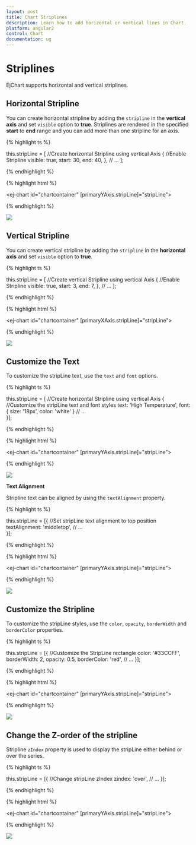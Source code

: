 ```yaml
---
layout: post
title: Chart Striplines
description: Learn how to add horizontal or vertical lines in Chart.                                                  
platform: angular2
control: Chart
documentation: ug
---
```


# Striplines

EjChart supports horizontal and vertical striplines. 

## Horizontal Stripline

You can create horizontal stripline by adding the `stripline` in the **vertical axis** and set `visible` option to **true**. Striplines are rendered in the specified **start** to **end** range and you can add more than one stripline for an axis.


{% highlight ts %}

this.stripLine = [
    //Create horizontal Stripline using vertical Axis
    {
        //Enable Stripline
        visible: true,
        start: 30,
        end: 40,
    },
           // ...
];

{% endhighlight %}


{% highlight html %}

<ej-chart id="chartcontainer" [primaryYAxis.stripLine]="stripLine">
</ej-chart> 

{% endhighlight %}


![](Striplines_images/Striplines_img1.png)


## Vertical Stripline

You can create vertical stripline by adding the `stripline` in the **horizontal axis** and set `visible` option to **true**.  

{% highlight ts %}

this.stripLine = [
          //Create vertical Stripline using vertical Axis
          {
              //Enable Stripline
              visible: true,
              start: 3,
              end: 7,
          },
           // ...
];

{% endhighlight %}

{% highlight html %}

<ej-chart id="chartcontainer" [primaryXAxis.stripLine]="stripLine">
</ej-chart> 

{% endhighlight %}

![](Striplines_images/Striplines_img2.png)


## Customize the Text

To customize the stripLine text, use the `text` and `font` options. 

{% highlight ts %}

this.stripLine = [
          //Create horizontal Stripline using vertical Axis
          {
              //Customize the stripLine text and font styles
              text: 'High Temperature',
              font: { size: '18px', color: 'white' }
              // ...  
     }];

{% endhighlight %}

{% highlight html %}

<ej-chart id="chartcontainer" [primaryYAxis.stripLine]="stripLine">
</ej-chart> 

{% endhighlight %}

![](Striplines_images/Striplines_img3.png)
	

**Text Alignment**

Stripline text can be aligned by using the `textAlignment` property.  

{% highlight ts %}

this.stripLine = [{
    //Set stripLine text alignment to top position
    textAlignment: 'middletop',
    // ...                         
}];

{% endhighlight %}

{% highlight html %}

<ej-chart id="chartcontainer" [primaryYAxis.stripLine]="stripLine">
</ej-chart> 

{% endhighlight %}

![](Striplines_images/Striplines_img4.png)


## Customize the Stripline

To customize the stripLine styles, use the `color`, `opacity`, `borderWidth` and `borderColor` properties. 

{% highlight ts %}

this.stripLine = [{
    //Customize the StripLine rectangle
    color: '#33CCFF',
    borderWidth: 2,
    opacity: 0.5,
    borderColor: 'red',
    // ...
}];

{% endhighlight %}

{% highlight html %}

<ej-chart id="chartcontainer" [primaryYAxis.stripLine]="stripLine">
</ej-chart> 

{% endhighlight %}

![](Striplines_images/Striplines_img5.png)


## Change the Z-order of the stripline

Stripline `zIndex` property is used to display the stripLine either behind or over the series.  

{% highlight ts %}

this.stripLine = [{
    //Change stripLine zIndex
    zindex: 'over',
    // ...
}];

{% endhighlight %}

{% highlight html %}

<ej-chart id="chartcontainer" [primaryYAxis.stripLine]="stripLine">
</ej-chart> 

{% endhighlight %}

![](Striplines_images/Striplines_img6.png)
